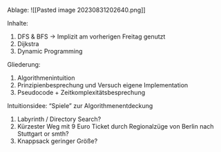 Ablage:
![[Pasted image 20230831202640.png]]

Inhalte:
1. DFS & BFS -> Implizit am vorherigen Freitag genutzt
2. Dijkstra
3. Dynamic Programming

Gliederung:
1. Algorithmenintuition
2. Prinzipienbesprechung und Versuch eigene Implementation
3. Pseudocode + Zeitkomplexitätsbesprechung

Intuitionsidee: “Spiele” zur Algorithmenentdeckung
1. Labyrinth / Directory Search?
2. Kürzester Weg mit 9 Euro Ticket durch Regionalzüge von Berlin nach Stuttgart or smth?
3. Knappsack geringer Größe?
